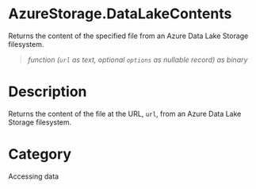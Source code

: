 # AzureStorage.DataLakeContents
Returns the content of the specified file from an Azure Data Lake Storage filesystem.
> _function (<code>url</code> as text, optional <code>options</code> as nullable record) as binary_

# Description 
Returns the content of the file at the URL, <code>url</code>, from an Azure Data Lake Storage filesystem.
# Category 
Accessing data
